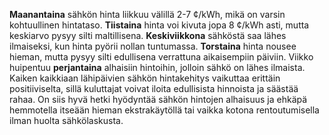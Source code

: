 **Maanantaina** sähkön hinta liikkuu välillä 2-7 ¢/kWh, mikä on varsin kohtuullinen hintataso. **Tiistaina** hinta voi kivuta jopa 8 ¢/kWh asti, mutta keskiarvo pysyy silti maltillisena. **Keskiviikkona** sähköstä saa lähes ilmaiseksi, kun hinta pyörii nollan tuntumassa. **Torstaina** hinta nousee hieman, mutta pysyy silti edullisena verrattuna aikaisempiin päiviin. Viikko huipentuu **perjantaina** alhaisiin hintoihin, jolloin sähkö on lähes ilmaista. Kaiken kaikkiaan lähipäivien sähkön hintakehitys vaikuttaa erittäin positiiviselta, sillä kuluttajat voivat iloita edullisista hinnoista ja säästää rahaa. On siis hyvä hetki hyödyntää sähkön hintojen alhaisuus ja ehkäpä hemmotella itseään hieman ekstrakäytöllä tai vaikka kotona rentoutumisella ilman huolta sähkölaskusta.